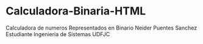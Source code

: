 # Calculadora-Binaria-HTML
Calculadora de numeros Representados en Binario
Neider Puentes Sanchez
Estudiante Ingenieria de Sistemas UDFJC
